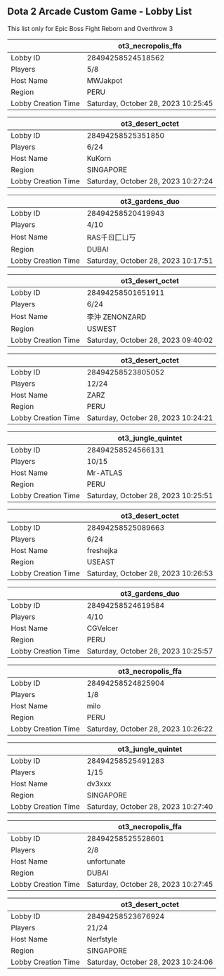 ## Dota 2 Arcade Custom Game - Lobby List

This list only for Epic Boss Fight Reborn and Overthrow 3

|  | ot3_necropolis_ffa |
| ------ | ------ |
| Lobby ID | 28494258524518562 |
| Players | 5/8 |
| Host Name | MWJakpot |
| Region | PERU |
| Lobby Creation Time | Saturday, October 28, 2023 10:25:45 |


|  | ot3_desert_octet |
| ------ | ------ |
| Lobby ID | 28494258525351850 |
| Players | 6/24 |
| Host Name | KuKorn |
| Region | SINGAPORE |
| Lobby Creation Time | Saturday, October 28, 2023 10:27:24 |


|  | ot3_gardens_duo |
| ------ | ------ |
| Lobby ID | 28494258520419943 |
| Players | 4/10 |
| Host Name | RAS千ㄖ匚ㄩ丂 |
| Region | DUBAI |
| Lobby Creation Time | Saturday, October 28, 2023 10:17:51 |


|  | ot3_desert_octet |
| ------ | ------ |
| Lobby ID | 28494258501651911 |
| Players | 6/24 |
| Host Name | 李沖 ZENONZARD |
| Region | USWEST |
| Lobby Creation Time | Saturday, October 28, 2023 09:40:02 |


|  | ot3_desert_octet |
| ------ | ------ |
| Lobby ID | 28494258523805052 |
| Players | 12/24 |
| Host Name | ZARZ |
| Region | PERU |
| Lobby Creation Time | Saturday, October 28, 2023 10:24:21 |


|  | ot3_jungle_quintet |
| ------ | ------ |
| Lobby ID | 28494258524566131 |
| Players | 10/15 |
| Host Name | Mr-ATLAS |
| Region | PERU |
| Lobby Creation Time | Saturday, October 28, 2023 10:25:51 |


|  | ot3_desert_octet |
| ------ | ------ |
| Lobby ID | 28494258525089663 |
| Players | 6/24 |
| Host Name | freshejka |
| Region | USEAST |
| Lobby Creation Time | Saturday, October 28, 2023 10:26:53 |


|  | ot3_gardens_duo |
| ------ | ------ |
| Lobby ID | 28494258524619584 |
| Players | 4/10 |
| Host Name | CGVelcer |
| Region | PERU |
| Lobby Creation Time | Saturday, October 28, 2023 10:25:57 |


|  | ot3_necropolis_ffa |
| ------ | ------ |
| Lobby ID | 28494258524825904 |
| Players | 1/8 |
| Host Name | milo |
| Region | PERU |
| Lobby Creation Time | Saturday, October 28, 2023 10:26:22 |


|  | ot3_jungle_quintet |
| ------ | ------ |
| Lobby ID | 28494258525491283 |
| Players | 1/15 |
| Host Name | dv3xxx |
| Region | SINGAPORE |
| Lobby Creation Time | Saturday, October 28, 2023 10:27:40 |


|  | ot3_necropolis_ffa |
| ------ | ------ |
| Lobby ID | 28494258525528601 |
| Players | 2/8 |
| Host Name | unfortunate |
| Region | DUBAI |
| Lobby Creation Time | Saturday, October 28, 2023 10:27:45 |


|  | ot3_desert_octet |
| ------ | ------ |
| Lobby ID | 28494258523676924 |
| Players | 21/24 |
| Host Name | Nerfstyle |
| Region | SINGAPORE |
| Lobby Creation Time | Saturday, October 28, 2023 10:24:06 |


